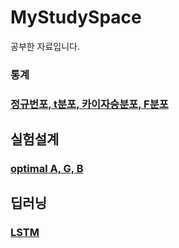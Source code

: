 # MyStudySpace
공부한 자료입니다.

### 통계

### [정규번포, t분포, 카이자승분포, F분포](https://github.com/JunHyun-DS/MyStudySpace/blob/master/%EC%A0%95%EA%B7%9C%EB%B6%84%ED%8F%AC%2C%20t%EB%B6%84%ED%8F%AC%2C%20%EC%B9%B4%EC%9D%B4%EC%9E%90%EC%8A%B9%EB%B6%84%ED%8F%AC%2C%20F%EB%B6%84%ED%8F%AC.pdf)

## 실험설계

### [optimal A, G, B](https://github.com/JunHyun-DS/MyStudySpace/blob/master/Optimal.pdf)

## 딥러닝

### [LSTM](https://github.com/JunHyun-DS/MyStudySpace/blob/master/LSTM.pdf)
